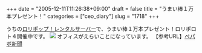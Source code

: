 +++
date = "2005-12-11T11:26:38+09:00"
draft = false
title = "うまい棒１万本プレゼント！"
categories = ["ceo_diary"]
slug = "1718"
+++

うちの<a href="http://lolipop.jp" target="_blank">ロリポップ！レンタルサーバー</a>で、うまい棒１万本プレゼント！ロリポロト４開催中です。
<img src="http://paperboy.img.jugem.jp/20051207_81649.jpg">
オフィスがえらいことになっています。
【参考URL】<a href="http://paperboy.jugem.jp/?eid=41" target="_blank">ペパボ新聞</a>
